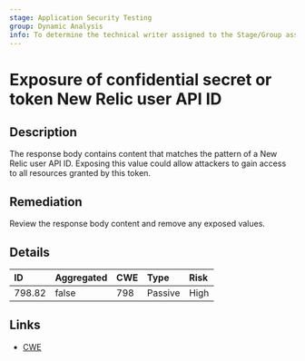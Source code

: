 ```yaml
---
stage: Application Security Testing
group: Dynamic Analysis
info: To determine the technical writer assigned to the Stage/Group associated with this page, see https://handbook.gitlab.com/handbook/product/ux/technical-writing/#assignments
---
```


# Exposure of confidential secret or token New Relic user API ID

## Description

The response body contains content that matches the pattern of a New Relic user API ID.
Exposing this value could allow attackers to gain access to all resources granted by this token.

## Remediation

Review the response body content and remove any exposed values.

## Details

| ID | Aggregated | CWE | Type | Risk |
|:---|:--------|:--------|:--------|:--------|
| 798.82 | false | 798 | Passive | High |

## Links

- [CWE](https://cwe.mitre.org/data/definitions/798.html)
